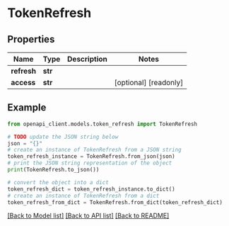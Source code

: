 # TokenRefresh


## Properties

Name | Type | Description | Notes
------------ | ------------- | ------------- | -------------
**refresh** | **str** |  | 
**access** | **str** |  | [optional] [readonly] 

## Example

```python
from openapi_client.models.token_refresh import TokenRefresh

# TODO update the JSON string below
json = "{}"
# create an instance of TokenRefresh from a JSON string
token_refresh_instance = TokenRefresh.from_json(json)
# print the JSON string representation of the object
print(TokenRefresh.to_json())

# convert the object into a dict
token_refresh_dict = token_refresh_instance.to_dict()
# create an instance of TokenRefresh from a dict
token_refresh_from_dict = TokenRefresh.from_dict(token_refresh_dict)
```
[[Back to Model list]](../README.md#documentation-for-models) [[Back to API list]](../README.md#documentation-for-api-endpoints) [[Back to README]](../README.md)


